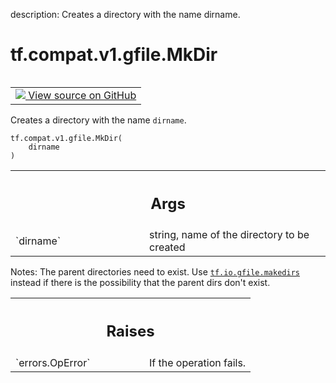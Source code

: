 description: Creates a directory with the name dirname.

<div itemscope itemtype="http://developers.google.com/ReferenceObject">
<meta itemprop="name" content="tf.compat.v1.gfile.MkDir" />
<meta itemprop="path" content="Stable" />
</div>

# tf.compat.v1.gfile.MkDir

<!-- Insert buttons and diff -->

<table class="tfo-notebook-buttons tfo-api nocontent" align="left">
<td>
  <a target="_blank" href="https://github.com/tensorflow/tensorflow/blob/r2.2/tensorflow/python/lib/io/file_io.py#L383-L396">
    <img src="https://www.tensorflow.org/images/GitHub-Mark-32px.png" />
    View source on GitHub
  </a>
</td>
</table>



Creates a directory with the name `dirname`.

<pre class="devsite-click-to-copy prettyprint lang-py tfo-signature-link">
<code>tf.compat.v1.gfile.MkDir(
    dirname
)
</code></pre>



<!-- Placeholder for "Used in" -->


<!-- Tabular view -->
 <table class="responsive fixed orange">
<colgroup><col width="214px"><col></colgroup>
<tr><th colspan="2"><h2 class="add-link">Args</h2></th></tr>

<tr>
<td>
`dirname`
</td>
<td>
string, name of the directory to be created
</td>
</tr>
</table>


Notes: The parent directories need to exist. Use <a href="../../../../tf/io/gfile/makedirs.md"><code>tf.io.gfile.makedirs</code></a>
  instead if there is the possibility that the parent dirs don't exist.

<!-- Tabular view -->
 <table class="responsive fixed orange">
<colgroup><col width="214px"><col></colgroup>
<tr><th colspan="2"><h2 class="add-link">Raises</h2></th></tr>

<tr>
<td>
`errors.OpError`
</td>
<td>
If the operation fails.
</td>
</tr>
</table>

